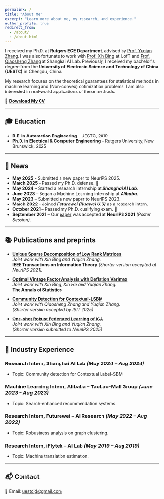 ```yaml
---
permalink: /
title: "About Me"
excerpt: "Learn more about me, my research, and experience."
author_profile: true
redirect_from: 
  - /about/
  - /about.html
---
```


I received my Ph.D. at **Rutgers ECE Department**, advised by [Prof. Yuqian Zhang](https://sites.google.com/view/yuqianzhang). I was also fortunate to work with  [Prof. Xin Bing](https://sites.coecis.cornell.edu/xinbing/) at UofT and [Prof. Qiaosheng Zhang](https://qiaoshengzhang.github.io/) at Shanghai AI Lab. Previously, I received my bachelor's degree from the **University of Electronic Science and Technology of China (UESTC)** in Chengdu, China.

My research focuses on the theoretical guarantees for statistical methods in machine learning and (Non-convex) optimization problems. I am also interested in real-world applications of these methods.

📄 [**Download My CV**](https://drive.google.com/file/d/1FNpe6eXEHq38c-zC1C-QMdqszaS8Iv_2/view?usp=drive_link)  

---

## 🎓 Education
- **B.E. in Automation Engineering** – UESTC, 2019  
- **Ph.D. in Electrical & Computer Engineering** – Rutgers University, New Brunswick, 2025

---

## 📰 News
- **May 2025** - Submitted a new paper to NeurIPS 2025.
- **March 2025** - Passed my Ph.D. defense. 🎉  
- **May 2024** – Started a research internship at ***Shanghai AI Lab***.
- **June 2023** – Began a Machine Learning internship at ***Alibaba***.
- **May 2023** – Submitted a new paper to NeurIPS 2023.
- **March 2022** – Joined ***Futurewei (Huawei U.S)*** as a research intern.
- **October 2021** – Passed my Ph.D. qualifying exam. 🎉
- **September 2021** – Our [paper](https://arxiv.org/abs/2106.07736) was accepted at **NeurIPS 2021** *(Poster Session).*  

---

## 📚 Publications and preprints
- **[Unique Sparse Decomposition of Low Rank Matrices](https://ieeexplore.ieee.org/document/9954420)**  
  *Joint work with Xin Bing and Yuqian Zhang.*  
  **IEEE Transactions on Information Theory** *(Shorter version accepted at NeurIPS 2021).*  

- **[Optimal Vintage Factor Analysis with Deflation Varimax](https://arxiv.org/abs/2310.10545)**  
  *Joint work with Xin Bing, Xin He and Yuqian Zhang.*  
  **The Annals of Statistics**  

- **[Community Detection for Contextual-LSBM](https://arxiv.org/abs/2501.11139)**  
  *Joint work with Qiaosheng Zhang and Yuqian Zhang.*  
  *(Shorter version accepted by ISIT 2025)*

- **[One-shot Robust Federated Learning of ICA](https://arxiv.org/abs/2505.20532)**\
  *Joint work with Xin Bing and Yuqian Zhang.*\
  *(Shorter version submitted to NeurIPS 2025)*

---

## 💼 Industry Experience
### Research Intern, **Shanghai AI Lab** *(May 2024 – Aug 2024)*
- Topic: Community detection for Contextual Label-SBM.

### Machine Learning Intern, **Alibaba – Taobao-Mall Group** *(June 2023 – Aug 2023)*
- Topic: Search-enhanced recommendation systems.

### Research Intern, **Futurewei – AI Research** *(May 2022 – Aug 2022)*
- Topic: Robustness analysis on graph clustering.

### Research Intern, **iFlytek – AI Lab** *(May 2019 – Aug 2019)*
- Topic: Machine translation estimation.

---

## 📬 Contact
📧 Email: uestcjd@gmail.com  
